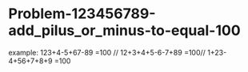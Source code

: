# Problem-123456789-add_pilus_or_minus-to-equal-100
example: 
123+4-5+67-89 =100 // 
12+3+4+5-6-7+89 =100//
1+23-4+56+7+8+9 =100


